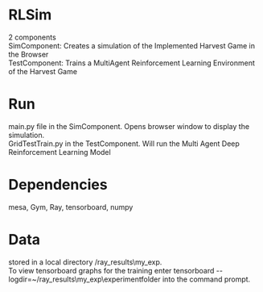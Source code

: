 # RLSim
2 components <br />
SimComponent: Creates a simulation of the Implemented Harvest Game in the Browser<br />
TestComponent: Trains a MultiAgent Reinforcement Learning Environment of the Harvest Game
# Run 
main.py file in the SimComponent. Opens browser window to display the simulation. <br />
GridTestTrain.py in the TestComponent. Will run the Multi Agent Deep Reinforcement Learning Model<br />

# Dependencies
mesa, Gym, Ray, tensorboard, numpy
# Data 
stored in a local directory /ray_results\my_exp. <br />
To view tensorboard graphs for the training enter tensorboard --logdir=~/ray_results\my_exp\experimentfolder into the command prompt.
